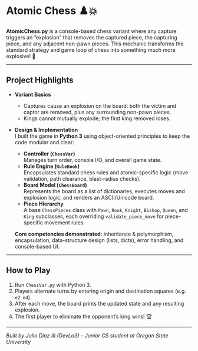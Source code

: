 # Atomic Chess ♟️💥

**AtomicChess.py** is a console-based chess variant where any capture triggers an “explosion” that removes the captured piece, the capturing piece, and any adjacent non-pawn pieces. This mechanic transforms the standard strategy and game loop of chess into something much more explosive! 🧨

---

## Project Highlights

- **Variant Basics**  
  - Captures cause an explosion on the board: both the victim and captor are removed, plus any surrounding non-pawn pieces.  
  - Kings cannot mutually explode; the first king removed loses.

- **Design & Implementation**  
  I built the game in **Python 3** using object-oriented principles to keep the code modular and clear:
  - **Controller (`ChessVar`)**  
    Manages turn order, console I/O, and overall game state.
  - **Rule Engine (`RuleBook`)**  
    Encapsulates standard chess rules and atomic-specific logic (move validation, path clearance, blast-radius checks).
  - **Board Model (`ChessBoard`)**  
    Represents the board as a list of dictionaries, executes moves and explosion logic, and renders an ASCII/Unicode board.
  - **Piece Hierarchy**  
    A base `ChessPieces` class with `Pawn`, `Rook`, `Knight`, `Bishop`, `Queen`, and `King` subclasses, each overriding `validate_piece_move` for piece-specific movement rules.

  **Core competencies demonstrated:** inheritance & polymorphism, encapsulation, data-structure design (lists, dicts), error handling, and console-based UI.

---

## How to Play

1. Run `ChessVar.py` with Python 3.  
2. Players alternate turns by entering origin and destination squares (e.g. `e2 e4`).  
3. After each move, the board prints the updated state and any resulting explosion.  
4. The first player to eliminate the opponent’s king wins! 🏆

---

*Built by Julio Diaz III (DevLo3) – Junior CS student at Oregon State University*  
